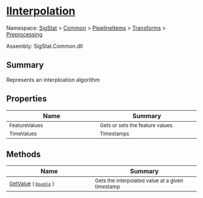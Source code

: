 # [IInterpolation](./IInterpolation.md)

Namespace: [SigStat]() > [Common](./../../../README.md) > [PipelineItems]() > [Transforms]() > [Preprocessing](./README.md)

Assembly: SigStat.Common.dll

## Summary
Represents an interploation algorithm

## Properties

| Name<img width=200> | Summary<img width=200> | 
| --- | --- | 
| <sub>FeatureValues</sub>| <sub>Gets or sets the feature values.</sub>| <br>
| <sub>TimeValues</sub>| <sub>Timestamps</sub>| <br>


## Methods

| Name<img width=200> | Summary<img width=200> | 
| --- | --- | 
| <sub>[GetValue](./Methods/IInterpolation-100663762.md) ( [`Double`](https://docs.microsoft.com/en-us/dotnet/api/System.Double) )</sub>| <sub>Gets the interpolated value at a given timestamp</sub>| <br>


